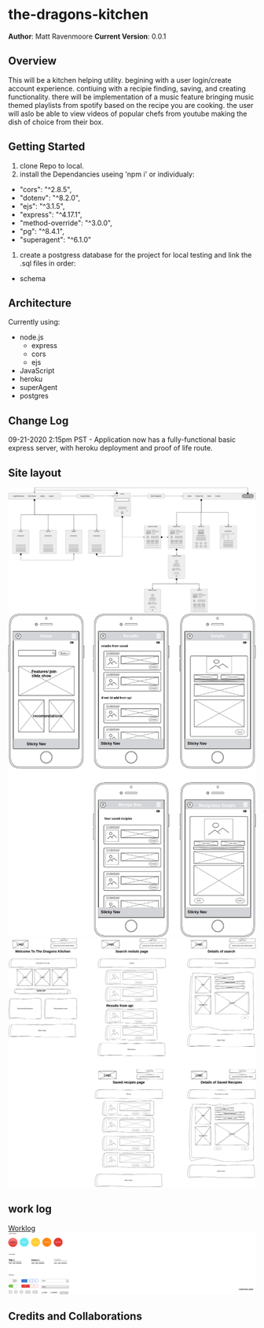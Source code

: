 # the-dragons-kitchen

**Author**: Matt Ravenmoore
**Current Version**: 0.0.1

## Overview

This will be a kitchen helping utility. begining with a user login/create account experience. contiuing with a recipie finding, saving, and creating functionality. there will be implementation of a music feature bringing music themed playlists from spotify based on the recipe you are cooking. the user will aslo be able to view videos of popular chefs from youtube making the dish of choice from their box.

## Getting Started

1. clone Repo to local.
1. install the Dependancies useing 'npm i' or individualy:

* "cors": "^2.8.5",
* "dotenv": "^8.2.0",
* "ejs": "^3.1.5",
* "express": "^4.17.1",
* "method-override": "^3.0.0",
* "pg": "^8.4.1",
* "superagent": "^6.1.0"

1. create a postgress database for the project for local testing and link the .sql files in order:

* schema

## Architecture

Currently using:

* node.js
  * express
  * cors
  * ejs
* JavaScript
* heroku
* superAgent
* postgres

## Change Log

09-21-2020 2:15pm PST - Application now has a fully-functional basic express server, with heroku deployment and proof of life route.


## Site layout
![site map](./readme-img/sitemap.png "Sitemap")
![mobile](./readme-img/mobile.png "mobile wireframe")
![alt text](./readme-img/desktop.png "Desktop wireframe")

## work log

[Worklog](worklog.md)
![Style Guide](./readme-img/style-guide.png "style-guide")

## Credits and Collaborations
